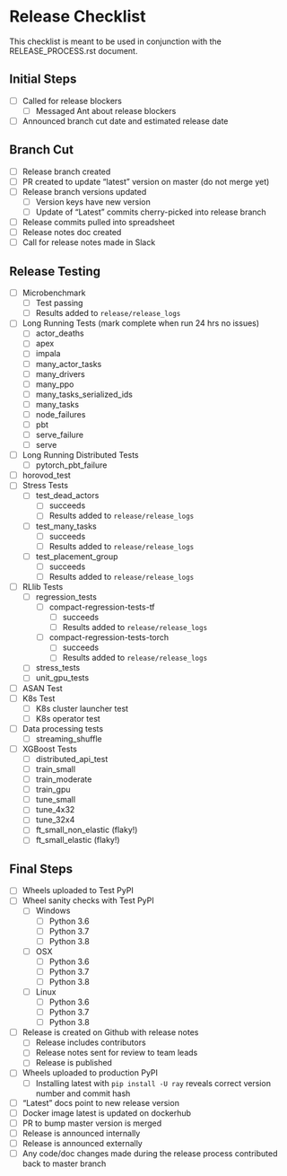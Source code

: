 # Release Checklist
This checklist is meant to be used in conjunction with the RELEASE_PROCESS.rst document.

## Initial Steps
- [ ] Called for release blockers
	- [ ] Messaged Ant about release blockers
- [ ] Announced branch cut date and estimated release date

## Branch Cut
- [ ] Release branch created
- [ ] PR created to update “latest” version on master (do not merge yet)
- [ ] Release branch versions updated
	- [ ] Version keys have new version
	- [ ] Update of “Latest” commits cherry-picked into release branch
- [ ] Release commits pulled into spreadsheet
- [ ] Release notes doc created
- [ ] Call for release notes made in Slack

## Release Testing
- [ ] Microbenchmark
	- [ ] Test passing
	- [ ] Results added to `release/release_logs`
- [ ] Long Running Tests (mark complete when run 24 hrs no issues)
	- [ ] actor_deaths
	- [ ] apex
	- [ ] impala
	- [ ] many_actor_tasks
	- [ ] many_drivers
	- [ ] many_ppo
	- [ ] many_tasks_serialized_ids
	- [ ] many_tasks
	- [ ] node_failures
	- [ ] pbt
	- [ ] serve_failure
	- [ ] serve
- [ ] Long Running Distributed Tests
	- [ ] pytorch_pbt_failure
- [ ] horovod_test
- [ ] Stress Tests
	- [ ] test_dead_actors
		- [ ] succeeds
		- [ ] Results added to `release/release_logs`
	- [ ] test_many_tasks
		- [ ] succeeds
		- [ ] Results added to `release/release_logs`
	- [ ] test_placement_group
		- [ ] succeeds
		- [ ] Results added to `release/release_logs`
- [ ] RLlib Tests
	- [ ] regression_tests
		- [ ] compact-regression-tests-tf
			- [ ] 	succeeds
			- [ ] Results added to `release/release_logs`
		- [ ] compact-regression-tests-torch
			- [ ] 	succeeds
			- [ ] Results added to `release/release_logs`
	- [ ] stress_tests
	- [ ] unit_gpu_tests
- [ ] ASAN Test
- [ ] K8s Test
	- [ ] K8s cluster launcher test
	- [ ] K8s operator test
- [ ] Data processing tests
    - [ ] streaming_shuffle
- [ ] XGBoost Tests
    - [ ] distributed_api_test
    - [ ] train_small
    - [ ] train_moderate
    - [ ] train_gpu
    - [ ] tune_small
    - [ ] tune_4x32
    - [ ] tune_32x4
    - [ ] ft_small_non_elastic (flaky!)
    - [ ] ft_small_elastic (flaky!)

## Final Steps
- [ ] Wheels uploaded to Test PyPI
- [ ] Wheel sanity checks with Test PyPI
	- [ ] Windows
		- [ ] Python 3.6
		- [ ] Python 3.7
		- [ ] Python 3.8
	- [ ] OSX
		- [ ] Python 3.6
		- [ ] Python 3.7
		- [ ] Python 3.8
	- [ ] Linux
		- [ ] Python 3.6
		- [ ] Python 3.7
		- [ ] Python 3.8
- [ ] Release is created on Github with release notes
	- [ ] Release includes contributors
	- [ ] Release notes sent for review to team leads
	- [ ] Release is published
- [ ] Wheels uploaded to production PyPI
	- [ ] Installing latest with `pip install -U ray` reveals correct version number and commit hash
- [ ] “Latest” docs point to new release version
- [ ] Docker image latest is updated on dockerhub
- [ ] PR to bump master version is merged
- [ ] Release is announced internally
- [ ] Release is announced externally
- [ ] Any code/doc changes made during the release process contributed back to master branch